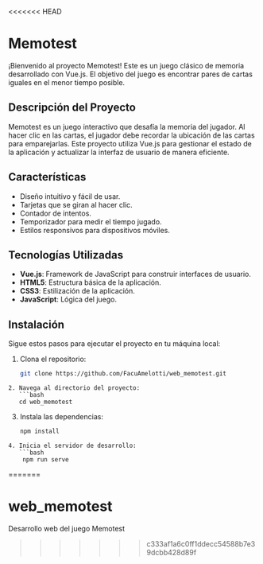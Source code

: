 <<<<<<< HEAD
# Memotest

¡Bienvenido al proyecto Memotest! Este es un juego clásico de memoria desarrollado con Vue.js. El objetivo del juego es encontrar pares de cartas iguales en el menor tiempo posible.

## Descripción del Proyecto

Memotest es un juego interactivo que desafía la memoria del jugador. Al hacer clic en las cartas, el jugador debe recordar la ubicación de las cartas para emparejarlas. Este proyecto utiliza Vue.js para gestionar el estado de la aplicación y actualizar la interfaz de usuario de manera eficiente.

## Características

- Diseño intuitivo y fácil de usar.
- Tarjetas que se giran al hacer clic.
- Contador de intentos.
- Temporizador para medir el tiempo jugado.
- Estilos responsivos para dispositivos móviles.

## Tecnologías Utilizadas

- **Vue.js**: Framework de JavaScript para construir interfaces de usuario.
- **HTML5**: Estructura básica de la aplicación.
- **CSS3**: Estilización de la aplicación.
- **JavaScript**: Lógica del juego.

## Instalación

Sigue estos pasos para ejecutar el proyecto en tu máquina local:

1. Clona el repositorio:
   ```bash
   git clone https://github.com/FacuAmelotti/web_memotest.git
```
2. Navega al directorio del proyecto:
   ```bash
   cd web_memotest
```
3. Instala las dependencias:
   ```bash
   npm install
```
4. Inicia el servidor de desarrollo:
   ```bash
    npm run serve
```
=======
# web_memotest
Desarrollo web del juego Memotest
>>>>>>> c333af1a6c0ff1ddecc54588b7e39dcbb428d89f
